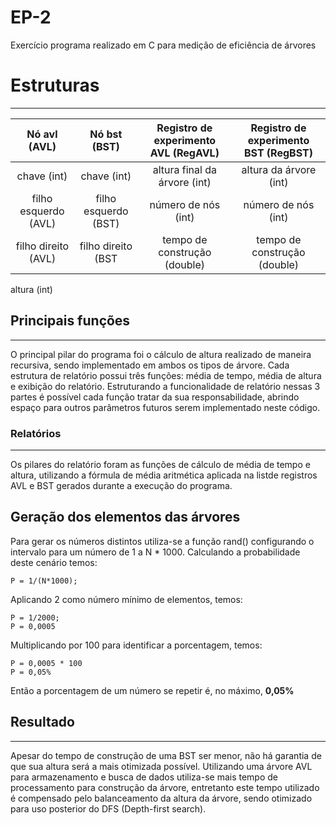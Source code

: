 # EP-2
Exercício programa realizado em C para medição de eficiência de árvores

# Estruturas
---
Nó avl (AVL) | Nó bst (BST) | Registro de experimento AVL (RegAVL) | Registro de experimento BST (RegBST)
:------: | :------: | :------: | :------: 
chave (int) | chave (int) | altura final da árvore (int) | altura da árvore (int)
filho esquerdo (AVL) | filho esquerdo (BST) | número de nós (int) | número de nós (int)
filho direito (AVL) | filho direito (BST | tempo de construção (double) | tempo de construção (double)
altura (int)

## Principais funções
---
O principal pilar do programa foi o cálculo de altura realizado de maneira recursiva, sendo implementado em ambos os tipos de árvore.
Cada estrutura de relatório possui três funções: média de tempo, média de altura e exibição do relatório. Estruturando a funcionalidade de relatório nessas 3 partes é possível cada função tratar da sua responsabilidade, abrindo espaço para outros parâmetros futuros serem implementado neste código.

### Relatórios
---
Os pilares do relatório foram as funções de cálculo de média de tempo e altura, utilizando a fórmula de média aritmética aplicada na listde registros AVL e BST gerados durante a execução do programa. 
## Geração dos elementos das árvores
Para gerar os números distintos utiliza-se a função rand() configurando o intervalo para um número de 1 a N * 1000.
Calculando a probabilidade deste cenário temos:
```
P = 1/(N*1000);
```
Aplicando 2 como número mínimo de elementos, temos:

```
P = 1/2000;
P = 0,0005
```
Multiplicando por 100 para identificar a porcentagem, temos:
``` 
P = 0,0005 * 100
P = 0,05%
```
Então a porcentagem de um número se repetir é, no máximo, **0,05%** 
## Resultado
---
Apesar do tempo de construção de uma BST ser menor, não há garantia de que sua altura será a mais otimizada possível. 
Utilizando uma árvore AVL para armazenamento e busca de dados utiliza-se mais tempo de processamento para construção da árvore, entretanto este tempo utilizado é compensado pelo balanceamento da altura da árvore, sendo otimizado para uso posterior do DFS (Depth-first search).

